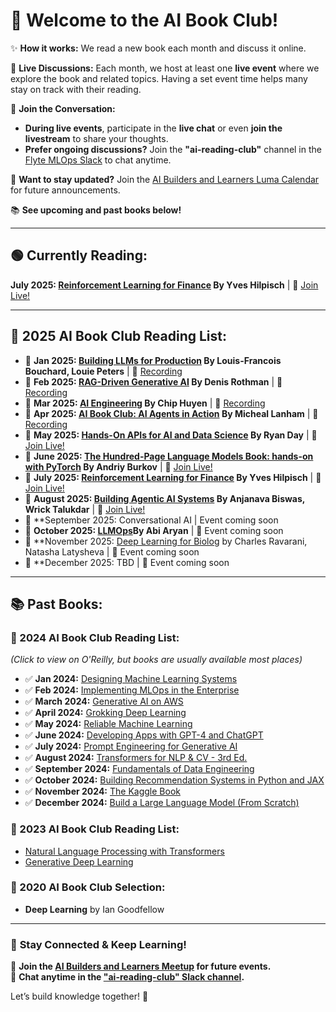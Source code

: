 # 📖 Welcome to the AI Book Club!  

✨ **How it works:** We read a new book each month and discuss it online.  

📅 **Live Discussions:** Each month, we host at least one **live event** where we explore the book and related topics. Having a set event time helps many stay on track with their reading.  

💬 **Join the Conversation:**  
- **During live events**, participate in the **live chat** or even **join the livestream** to share your thoughts.  
- **Prefer ongoing discussions?** Join the **"ai-reading-club"** channel in the [Flyte MLOps Slack](https://slack.flyte.org/) to chat anytime.  

📅 **Want to stay updated?** Join the [AI Builders and Learners Luma Calendar](https://lu.ma/ai-builders-and-learners) for future announcements.  

📚 **See upcoming and past books below!**  

---

## 🟢 **Currently Reading:**  
**July 2025: [Reinforcement Learning for Finance](https://learning.oreilly.com/library/view/reinforcement-learning-for/9781098169169/) By Yves Hilpisch** | 📅 [Join Live!](https://www.linkedin.com/events/7324939363862089728/comments/)   

---

## 📖 **2025 AI Book Club Reading List:**  

- 📗 **Jan 2025: [Building LLMs for Production](https://learning.oreilly.com/library/view/building-llms-for/9798324731472/) By Louis-Francois Bouchard, Louie Peters**  | 🎥 [Recording](https://www.youtube.com/watch?v=rFdW_jZHYeQ)  
- 📗 **Feb 2025: [RAG-Driven Generative AI](https://learning.oreilly.com/library/view/rag-driven-generative-ai/9781836200918/) By Denis Rothman** | 🎥 [Recording](https://www.youtube.com/watch?v=s9F56ZADpyw)  
- 📗 **Mar 2025: [AI Engineering](https://learning.oreilly.com/library/view/ai-engineering/9781098166298/) By Chip Huyen** | 🎥 [Recording](https://www.youtube.com/watch?v=SfdLD6QMN-M)
- 📗 **Apr 2025: [AI Book Club: AI Agents in Action](https://www.manning.com/books/ai-agents-in-action) By Micheal Lanham** | 🎥 [Recording](https://www.youtube.com/watch?v=iOqvrgxQBSM)  
- 📗 **May 2025: [Hands-On APIs for AI and Data Science](https://learning.oreilly.com/library/view/hands-on-apis-for/9781098164409/) By Ryan Day** | 📅 [Join Live!](https://www.linkedin.com/events/7309440977713147904/comments/) 
- 📗 **June 2025: [The Hundred-Page Language Models Book: hands-on with PyTorch](https://thelmbook.com/) By Andriy Burkov** | 📅 [Join Live!](https://www.linkedin.com/events/7322432800874188800/comments/) 
- 📗 **July 2025: [Reinforcement Learning for Finance](https://learning.oreilly.com/library/view/reinforcement-learning-for/9781098169169/) By Yves Hilpisch** | 📅 [Join Live!](https://www.linkedin.com/events/7324939363862089728/comments/) 
- 📖 **August 2025: [Building Agentic AI Systems](https://learning.oreilly.com/library/view/building-agentic-ai/9781803238753/) By Anjanava Biswas, Wrick Talukdar** | 📅 [Join Live!](https://www.meetup.com/ai-builders-and-learners-sf/events/307594787/)
- 📘 **September 2025: Conversational AI | Event coming soon
- 📘 **October 2025: [LLMOps](https://learning.oreilly.com/library/view/llmops/9781098154196/)By Abi Aryan** | 📅 Event coming soon
- 📘 **November 2025: [Deep Learning for Biolog](https://learning.oreilly.com/library/view/deep-learning-for/9781098168025/) by Charles Ravarani, Natasha Latysheva | 📅 Event coming soon
- 📘 **December 2025: TBD | 📅 Event coming soon 


---

## 📚 **Past Books:**  

### **📖 2024 AI Book Club Reading List:**  
_(Click to view on O'Reilly, but books are usually available most places)_  

- ✅ **Jan 2024:** [Designing Machine Learning Systems](https://learning.oreilly.com/library/view/designing-machine-learning/9781098107956/)  
- ✅ **Feb 2024:** [Implementing MLOps in the Enterprise](https://learning.oreilly.com/library/view/implementing-mlops-in/9781098136574/)  
- ✅ **March 2024:** [Generative AI on AWS](https://learning.oreilly.com/library/view/generative-ai-on/9781098159214/)  
- ✅ **April 2024:** [Grokking Deep Learning](https://www.manning.com/books/grokking-deep-learning)  
- ✅ **May 2024:** [Reliable Machine Learning](https://learning.oreilly.com/library/view/reliable-machine-learning/9781098106218/)  
- ✅ **June 2024:** [Developing Apps with GPT-4 and ChatGPT](https://learning.oreilly.com/library/view/developing-apps-with/9781098152475/)  
- ✅ **July 2024:** [Prompt Engineering for Generative AI](https://www.oreilly.com/library/view/prompt-engineering-for/9781098153427/)  
- ✅ **August 2024:** [Transformers for NLP & CV - 3rd Ed.](https://learning.oreilly.com/library/view/transformers-for-natural/9781805128724/)  
- ✅ **September 2024:** [Fundamentals of Data Engineering](https://learning.oreilly.com/library/view/fundamentals-of-data/9781098108298/)  
- ✅ **October 2024:** [Building Recommendation Systems in Python and JAX](https://www.oreilly.com/library/view/building-recommendation-systems/9781492097983/)  
- ✅ **November 2024:** [The Kaggle Book](https://learning.oreilly.com/library/view/the-kaggle-book/9781801817479/)  
- ✅ **December 2024:** [Build a Large Language Model (From Scratch)](https://learning.oreilly.com/library/view/build-a-large/9781633437166/)  

### **📖 2023 AI Book Club Reading List:**  
- [Natural Language Processing with Transformers](https://learning.oreilly.com/library/view/natural-language-processing/9781098136789/)  
- [Generative Deep Learning](https://learning.oreilly.com/library/view/generative-deep-learning/9781098134174/)  

### **📖 2020 AI Book Club Selection:**  
- **Deep Learning** by Ian Goodfellow  

---

### 🔗 **Stay Connected & Keep Learning!**  
📅 **Join the [AI Builders and Learners Meetup](https://www.meetup.com/ai-builders-and-learners-seattle/) for future events.**  
💬 **Chat anytime in the ["ai-reading-club" Slack channel](https://slack.flyte.org/).**  

Let’s build knowledge together! 🚀  
